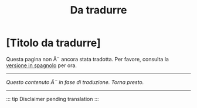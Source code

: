 ﻿---
title: [Da tradurre]
---

<!-- TODO: translation missing - Italian version -->

# [Titolo da tradurre]

Questa pagina non Ã¨ ancora stata tradotta. Per favore, consulta la [versione in spagnolo](/es/mitos-evolucion) per ora.

---

*Questo contenuto Ã¨ in fase di traduzione. Torna presto.*

---

::: tip
Disclaimer pending translation
:::
